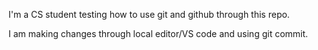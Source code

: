 I'm a CS student testing how to use git and github through this repo.


I am making changes through local editor/VS code and using git commit.
